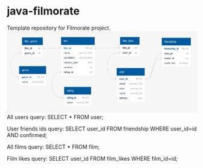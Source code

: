 # java-filmorate
Template repository for Filmorate project.
![Filmorate database diagram](https://github.com/huagary/java-filmorate/blob/main/images/filmorate_db.jpg)
All users query:
SELECT * FROM user;

User friends ids query:
SELECT user_id FROM friendship WHERE user_id=id AND confirmed;

All films query:
SELECT * FROM film;

Film likes query:
SELECT user_id FROM film_likes WHERE film_id=id;
